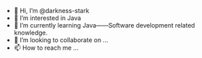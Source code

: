 - 👋 Hi, I’m @darkness-stark
- 👀 I’m interested in Java
- 🌱 I’m currently learning Java——Software development related knowledge.
- 💞️ I’m looking to collaborate on ...
- 📫 How to reach me ...

<!---
darkness-stark/darkness-stark is a ✨ special ✨ repository because its `README.md` (this file) appears on your GitHub profile.
You can click the Preview link to take a look at your changes.
--->
